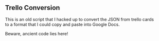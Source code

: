 ## Trello Conversion
This is an old script that I hacked up to convert the JSON from trello cards to a format that I could copy and paste into Google Docs.

Beware, ancient code lies here!
